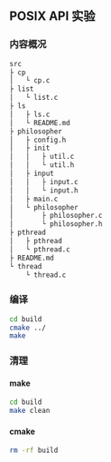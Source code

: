 ## POSIX API 实验

### 内容概况

```bash
src
├ cp
│   └ cp.c
├ list
│   └ list.c
├ ls
│   ├ ls.c
│   └ README.md
├ philosopher
│   ├ config.h
│   ├ init
│   │   ├ util.c
│   │   └ util.h
│   ├ input
│   │   ├ input.c
│   │   └ input.h
│   ├ main.c
│   └ philosopher
│       ├ philosopher.c
│       └ philosopher.h
├ pthread
│   ├ pthread
│   └ pthread.c
├ README.md
└ thread
    └ thread.c
```

### 编译

```bash
cd build
cmake ../
make
```

### 清理

#### make

```bash
cd build
make clean
```

#### cmake

```bash
rm -rf build
```

